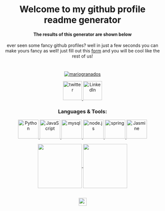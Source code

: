 <h1 align="center">Welcome to my github profile readme generator</h1>
<h4 align="center">The results of this generator are shown below</h4>
<p align="center">
        ever seen some fancy github profiles? well in just a few seconds you can make yours fancy as well! just fill out this <a href="https://mariogranados.github.io/github-profile-readme-generator/">form</a> and you will be cool like the rest of us!

</p>




<!--I was too lazy to code the copy to clipboard function so just copy and paste this onto
your readme file-->
<!--If you are using this generator you agree to not deleting the last comment on file-->
<!--it is to give me credit for making this generator-->
<!--you can delete the lines about this-->

<!--section greeting-->
<h1 align="center"></h1>
<h3 align="center"></h3>
<!--section greeting ends-->

<!--trophies-->
<p align="center"> <a href="https://github.com/ryo-ma/github-profile-trophy"><img src="https://github-profile-trophy.vercel.app/?username=mariogranados" alt="mariogranados" /></a> </p>
<!--trophies end-->

<!--social media bgins-->
<div align="center">
<a href="https://www.twitter.com/" target="_blank" rel="noreferrer">
        <img src="https://upload.wikimedia.org/wikipedia/sco/thumb/9/9f/Twitter_bird_logo_2012.svg/1200px-Twitter_bird_logo_2012.svg.png"
             alt="twitter" width="60" height="60"/></a><a href="https://www.LinkedIn.com/in/marioagranados" target="_blank" rel="noreferrer">
        <img src="https://cdn-icons-png.flaticon.com/512/174/174857.png"
             alt="LinkedIn" width="60" height="60"/></a>
</div>

<!--socialMediaEnds-->

<!--section-->

<h3 align="center">Languages & Tools:</h3>
<div align="center">
<!--here are the imports-->
<a href="Python" target="_blank" rel="noreferrer">
        <img src="https://upload.wikimedia.org/wikipedia/commons/thumb/c/c3/Python-logo-notext.svg/220px-Python-logo-notext.svg.png?20100317150552"
             alt="Python" width="65" height="60"/> </a><a href="Java" target="_blank" rel="noreferrer">
        <img src="https://upload.wikimedia.org/wikipedia/commons/thumb/d/d4/Javascript-shield.svg/1200px-Javascript-shield.svg.png"
             alt="JavaScript" width="65" height="60"/> </a><a href="mysql" target="_blank" rel="noreferrer">
        <img src="https://download.logo.wine/logo/MySQL/MySQL-Logo.wine.png"
             alt="mysql" width="65" height="60"/> </a><a href="node.js" target="_blank" rel="noreferrer">
        <img src="https://upload.wikimedia.org/wikipedia/commons/thumb/4/44/Spring_Framework_Logo_2018.svg/800px-Spring_Framework_Logo_2018.svg.png"
             alt="node.js" width="65" height="60"/> </a><a href="spring" target="_blank" rel="noreferrer">
        <img src="https://upload.wikimedia.org/wikipedia/commons/6/64/Expressjs.png"
             alt="spring" width="65" height="60"/> </a><a href="Jasmine" target="_blank" rel="noreferrer">
        <img src="https://seeklogo.com/images/K/karma-logo-B204C2D2E3-seeklogo.com.png"
             alt="Jasmine" width="65" height="60"/> </a>
<!--here are imports-->
<!--end section-->


<!--you get the idea-->

<p align="center">
<a href="https://github.com/mariogranados">
  <img height="140em" align="center" src="https://github-readme-stats.vercel.app/api/top-langs/?username=mariogranados&layout=compact&theme=dark&langs_count=10" />
</a>
<a href="https://github.com/mariogranados">
  <img height="140em" align="center" src="https://github-readme-stats.vercel.app/api?username=mariogranados&theme=dark&layout=compact&repo=convoychat&hide=stars,prs&custom_title=My GitHub Stats" />
</a>
</p><br>

<div align="center">
<img height="25em" src="https://komarev.com/ghpvc/?username=mariogranados" />
</div>
<!--ends here-->

<!--
do not delete this line
blah blah blah blah blah
do not delete the line above!
-->
